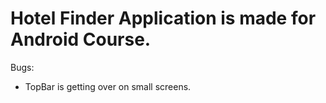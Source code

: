 Hotel Finder Application is made for Android Course.
====================================================

Bugs:
 - TopBar is getting over on small screens.
	

